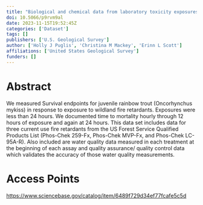```yaml
---
title: "Biological and chemical data from laboratory toxicity exposures of wildland fire retardants to Rainbow Trout"
doi: 10.5066/p9rvm9al
date: 2023-11-15T19:52:45Z
categories: ['Dataset']
tags: []
publishers: ['U.S. Geological Survey']
author: ['Holly J Puglis', 'Christina M Mackey', 'Erinn L Scott']
affiliations: ['United States Geological Survey']
funders: []
---
```


# Abstract
We measured Survival endpoints for juvenile rainbow trout (Oncorhynchus mykiss) in response to exposure to wildland fire retardants. Exposures were less than 24 hours. We documented time to mortality hourly through 12 hours of exposure and again at 24 hours. This data set includes data for three current use fire retardants from the US Forest Service Qualified Products List (Phos-Chek 259-Fx, Phos-Chek MVP-Fx, and Phos-Chek LC-95A-R). Also included are water quality data measured in each treatment at the beginning of each assay and quality assurance/ quality control data which validates the accuracy of those water quality measurements.

# Access Points
https://www.sciencebase.gov/catalog/item/6489f729d34ef77fcafe5c5d